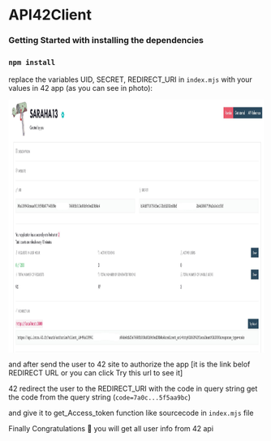 # API42Client

### Getting Started with installing the dependencies

### `npm install`

replace the variables UID, SECRET, REDIRECT_URI in `index.mjs` with your values in 42 app (as you can see in photo):

<img alt="42 app screen shot" align="middle" height = "500" weight = "500" src="https://github.com/kirwa-KO/API42Client/blob/main/42-screen-shot.jpeg">

and after send the user to 42 site to authorize the app [it is the link belof REDIRECT URL or you can click Try this url to see it]

42 redirect the user to the REDIRECT_URI with the code in query string
get the code from the query string (`code=7a0c...5f5aa9bc`)

and give it to get_Access_token function like sourcecode in `index.mjs` file

Finally Congratulations 🎉 you will get all user info from 42 api

